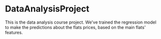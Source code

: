 # DataAnalysisProject
This is the data analysis course project. We've trained the regression model to make the predictions about the flats prices, based on the main flats' features.
